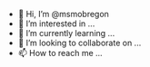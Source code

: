 - 👋 Hi, I’m @msmobregon
- 👀 I’m interested in ...
- 🌱 I’m currently learning ...
- 💞️ I’m looking to collaborate on ...
- 📫 How to reach me ...

<!---
msmobregon/msmobregon is a ✨ special ✨ repository because its `README.md` (this file) appears on your GitHub profile.
You can click the Preview link to take a look at your changes.
--->
